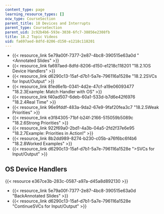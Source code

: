 ```yaml
---
content_type: page
learning_resource_types: []
ocw_type: CourseSection
parent_title: 18 Devices and Interrupts
parent_type: CourseSection
parent_uid: 2c92b4b6-593e-3038-6fc7-38856e2308fb
title: 18.2 Topic Videos
uid: fa697aed-8dfd-8206-d150-e1218c118201
---
```


*   {{< resource_link 5e79a00f-7377-2e87-4bc8-390515e63a0d "\<Annotated Slides" >}}
*   {{< resource_link fa697aed-8dfd-8206-d150-e1218c118201 "18.2.1OS Device Handlers" >}}
*   {{< resource_link d6290c13-15af-d7b1-5a7e-796116a1528e "18.2.2SVCs for Input/Output" >}}
*   {{< resource_link 81ed6e1b-0341-4d2e-47cf-a19e06093477 "18.2.3Example: Match Handler with OS" >}}
*   {{< resource_link f40ad507-6deb-60a1-533d-b7d6e42f6976 "18.2.4Real Time" >}}
*   {{< resource_link 96e9fddf-483a-9da2-67e9-9faf20fea3c7 "18.2.5Weak Priorities" >}}
*   {{< resource_link e3f84305-71bf-b24f-2166-515059b5089c "18.2.6Strong Priorities" >}}
*   {{< resource_link 922f69a0-2bd1-4a3b-04a5-2fd2f37e6e95 "18.2.7Example: Priorities in Action!" >}}
*   {{< resource_link 8b2dd989-8274-b230-c05b-a76f6bc6f4b6 "18.2.8Worked Examples" >}}
*   {{< resource_link d6290c13-15af-d7b1-5a7e-796116a1528e "\>SVCs for Input/Output" >}}

OS Device Handlers
------------------

{{< resource e367ce3b-283c-0587-a97a-d45a8d892130 >}}

*   {{< resource_link 5e79a00f-7377-2e87-4bc8-390515e63a0d "BackAnnotated Slides" >}}
*   {{< resource_link d6290c13-15af-d7b1-5a7e-796116a1528e "ContinueSVCs for Input/Output" >}}